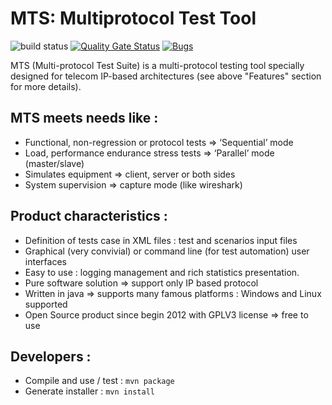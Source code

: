 # MTS: Multiprotocol Test Tool 
![build status](https://travis-ci.org/ericsson-mts/mts.svg?branch=master)
[![Quality Gate Status](https://sonarcloud.io/api/project_badges/measure?project=com.ericsson.mts%3Amts-asn1&metric=alert_status)](https://sonarcloud.io/dashboard?id=com.ericsson.mts%3Amts-asn1)
[![Bugs](https://sonarcloud.io/api/project_badges/measure?project=com.ericsson.mts%3Amts-asn1&metric=bugs)](https://sonarcloud.io/dashboard?id=com.ericsson.mts%3Amts-asn1)

MTS (Multi-protocol Test Suite) is a multi-protocol testing tool specially designed for telecom IP-based architectures (see above "Features" section for more details).

## MTS meets needs like :
* Functional, non-regression or protocol tests => ‘Sequential’ mode
* Load, performance endurance stress tests => ‘Parallel’ mode (master/slave)
* Simulates equipment => client, server or both sides
* System supervision => capture mode (like wireshark)

## Product characteristics :
* Definition of tests case in XML files : test and scenarios input files
* Graphical (very convivial) or command line (for test automation) user interfaces
* Easy to use : logging management and rich statistics presentation.
* Pure software solution => support only IP based protocol
* Written in java => supports many famous platforms : Windows and Linux supported
* Open Source product since begin 2012 with GPLV3 license => free to use

## Developers :
* Compile and use / test : ```mvn package```
* Generate installer : ```mvn install```
